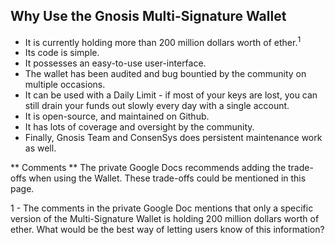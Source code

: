 ## Why Use the Gnosis Multi-Signature Wallet

- It is currently holding more than 200 million dollars worth of ether.<sup>1</sup>
- Its code is simple.
- It possesses an easy-to-use user-interface.
- The wallet has been audited and bug bountied by the community on multiple occasions.
- It can be used with a Daily Limit - if most of your keys are lost, you can still drain your funds out slowly every day with a single account.
- It is open-source, and maintained on Github.
- It has lots of coverage and oversight by the community.
- Finally, Gnosis Team and ConsenSys does persistent maintenance work as well.

** Comments **
The private Google Docs recommends adding the trade-offs when using the Wallet. These trade-offs could be mentioned in this page.

1 - The comments in the private Google Doc mentions that only a specific version of the Multi-Signature Wallet is holding 200 million dollars worth of ether. What would be the best way of letting users know of this information?